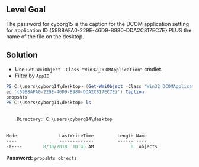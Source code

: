 ## Level Goal
The password for cyborg15 is the caption for the DCOM application setting for application ID {59B8AFA0-229E-46D9-B980-DDA2C817EC7E} PLUS the name of the file on the desktop.

## Solution
- Use <code>Get-WmiObject -Class "Win32_DCOMApplication"</code> cmdlet.
- Filter by <code>AppID</code>
```powershell
PS C:\users\cyborg14\desktop> (Get-WmiObject -Class "Win32_DCOMApplication" | ? AppID -
eq '{59B8AFA0-229E-46D9-B980-DDA2C817EC7E}').Caption                                   
propshts                                                                               
PS C:\users\cyborg14\desktop> ls                                                       
                                                                                       
                                                                                       
    Directory: C:\users\cyborg14\desktop                                               
                                                                                       
                                                                                       
Mode                LastWriteTime         Length Name                                  
----                -------------         ------ ----                                  
-a----        8/30/2018  10:45 AM              0 _objects   
```
<strong>Password:</strong> <code>propshts_objects</code>
